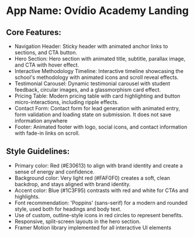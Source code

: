 # **App Name**: Ovídio Academy Landing

## Core Features:

- Navigation Header: Sticky header with animated anchor links to sections, and CTA button.
- Hero Section: Hero section with animated title, subtitle, parallax image, and CTA with hover effect.
- Interactive Methodology Timeline: Interactive timeline showcasing the school's methodology with animated icons and scroll reveal effects.
- Testimonial Carousel: Dynamic testimonial carousel with student feedback, circular images, and a glassmorphism card effect.
- Pricing Table: Modern pricing table with card highlighting and button micro-interactions, including ripple effects.
- Contact Form: Contact form for lead generation with animated entry, form validation and loading state on submission. It does not save information anywhere
- Footer: Animated footer with logo, social icons, and contact information with fade-in links on scroll.

## Style Guidelines:

- Primary color: Red (#E30613) to align with brand identity and create a sense of energy and confidence.
- Background color: Very light red (#FAF0F0) creates a soft, clean backdrop, and stays aligned with brand identity.
- Accent color: Blue (#1C3F95) contrasts with red and white for CTAs and highlights.
- Font recommendation: 'Poppins' (sans-serif) for a modern and rounded style, used both for headings and body text.
- Use of custom, outline-style icons in red circles to represent benefits.
- Responsive, split-screen layouts in the hero section.
- Framer Motion library implemented for all interactive UI elements